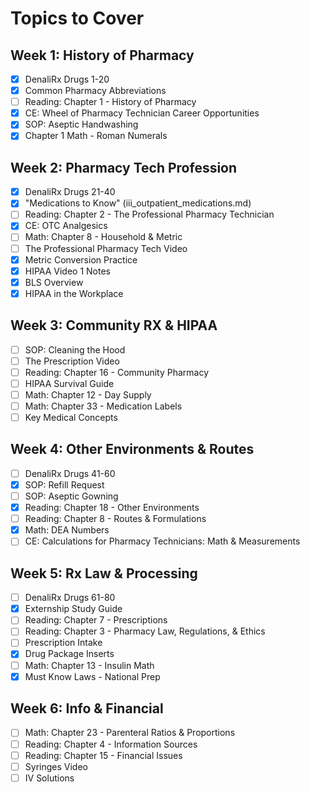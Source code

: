 # Topics to Cover

## Week 1: History of Pharmacy

- [x] DenaliRx Drugs 1-20
- [x] Common Pharmacy Abbreviations
- [ ] Reading: Chapter 1 - History of Pharmacy
- [x] CE: Wheel of Pharmacy Technician Career Opportunities
- [x] SOP: Aseptic Handwashing
- [x] Chapter 1 Math - Roman Numerals

## Week 2: Pharmacy Tech Profession

- [x] DenaliRx Drugs 21-40
- [x] "Medications to Know" (iii_outpatient_medications.md)
- [ ] Reading: Chapter 2 - The Professional Pharmacy Technician
- [x] CE: OTC Analgesics
- [ ] Math: Chapter 8 - Household & Metric
- [ ] The Professional Pharmacy Tech Video
- [x] Metric Conversion Practice
- [x] HIPAA Video 1 Notes
- [x] BLS Overview
- [x] HIPAA in the Workplace

## Week 3: Community RX & HIPAA

- [ ] SOP: Cleaning the Hood
- [ ] The Prescription Video
- [ ] Reading: Chapter 16 - Community Pharmacy
- [ ] HIPAA Survival Guide
- [ ] Math: Chapter 12 - Day Supply
- [ ] Math: Chapter 33 - Medication Labels
- [ ] Key Medical Concepts

## Week 4: Other Environments & Routes

- [ ] DenaliRx Drugs 41-60
- [x] SOP: Refill Request
- [ ] SOP: Aseptic Gowning
- [x] Reading: Chapter 18 - Other Environments
- [ ] Reading: Chapter 8 - Routes & Formulations
- [x] Math: DEA Numbers
- [ ] CE: Calculations for Pharmacy Technicians: Math & Measurements

## Week 5: Rx Law & Processing

- [ ] DenaliRx Drugs 61-80
- [x] Externship Study Guide
- [ ] Reading: Chapter 7 - Prescriptions
- [ ] Reading: Chapter 3 - Pharmacy Law, Regulations, & Ethics
- [ ] Prescription Intake
- [x] Drug Package Inserts
- [ ] Math: Chapter 13 - Insulin Math
- [x] Must Know Laws - National Prep

## Week 6: Info & Financial

- [ ] Math: Chapter 23 - Parenteral Ratios & Proportions
- [ ] Reading: Chapter 4 - Information Sources
- [ ] Reading: Chapter 15 - Financial Issues
- [ ] Syringes Video
- [ ] IV Solutions
